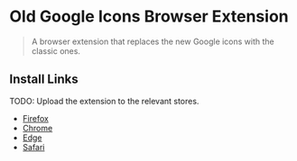 # Old Google Icons Browser Extension

> A browser extension that replaces the new Google icons with the classic ones.

## Install Links

TODO: Upload the extension to the relevant stores.

- [Firefox]()
- [Chrome]()
- [Edge]()
- [Safari]()
